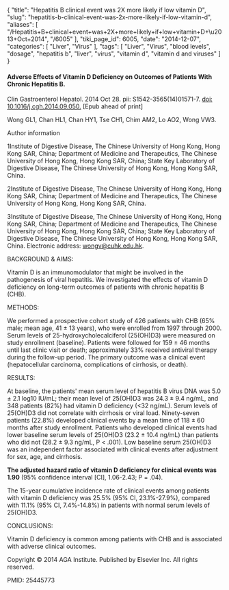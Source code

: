 {
    "title": "Hepatitis B clinical event was 2X more likely if low vitamin D",
    "slug": "hepatitis-b-clinical-event-was-2x-more-likely-if-low-vitamin-d",
    "aliases": [
        "/Hepatitis+B+clinical+event+was+2X+more+likely+if+low+vitamin+D+\u2013+Oct+2014",
        "/6005"
    ],
    "tiki_page_id": 6005,
    "date": "2014-12-07",
    "categories": [
        "Liver",
        "Virus"
    ],
    "tags": [
        "Liver",
        "Virus",
        "blood levels",
        "dosage",
        "hepatitis b",
        "liver",
        "virus",
        "vitamin d",
        "vitamin d and viruses"
    ]
}


#### Adverse Effects of Vitamin D Deficiency on Outcomes of Patients With Chronic Hepatitis B.

Clin Gastroenterol Hepatol. 2014 Oct 28. pii: S1542-3565(14)01571-7. [doi: 10.1016/j.cgh.2014.09.050.](https://doi.org/10.1016/j.cgh.2014.09.050.) <span>[Epub ahead of print]</span>

Wong GL1, Chan HL1, Chan HY1, Tse CH1, Chim AM2, Lo AO2, Wong VW3.

Author information

1Institute of Digestive Disease, The Chinese University of Hong Kong, Hong Kong SAR, China; Department of Medicine and Therapeutics, The Chinese University of Hong Kong, Hong Kong SAR, China; State Key Laboratory of Digestive Disease, The Chinese University of Hong Kong, Hong Kong SAR, China.

2Institute of Digestive Disease, The Chinese University of Hong Kong, Hong Kong SAR, China; Department of Medicine and Therapeutics, The Chinese University of Hong Kong, Hong Kong SAR, China.

3Institute of Digestive Disease, The Chinese University of Hong Kong, Hong Kong SAR, China; Department of Medicine and Therapeutics, The Chinese University of Hong Kong, Hong Kong SAR, China; State Key Laboratory of Digestive Disease, The Chinese University of Hong Kong, Hong Kong SAR, China. Electronic address: wongv@cuhk.edu.hk.

BACKGROUND & AIMS:

Vitamin D is an immunomodulator that might be involved in the pathogenesis of viral hepatitis. We investigated the effects of vitamin D deficiency on long-term outcomes of patients with chronic hepatitis B (CHB).

METHODS:

We performed a prospective cohort study of 426 patients with CHB (65% male; mean age, 41 ± 13 years), who were enrolled from 1997 through 2000. Serum levels of 25-hydroxycholecalciferol (25(OH)D3) were measured on study enrollment (baseline). Patients were followed for 159 ± 46 months until last clinic visit or death; approximately 33% received antiviral therapy during the follow-up period. The primary outcome was a clinical event (hepatocellular carcinoma, complications of cirrhosis, or death).

RESULTS:

At baseline, the patients' mean serum level of hepatitis B virus DNA was 5.0 ± 2.1 log10 IU/mL; their mean level of 25(OH)D3 was 24.3 ± 9.4 ng/mL, and 348 patients (82%) had vitamin D deficiency (<32 ng/mL). Serum levels of 25(OH)D3 did not correlate with cirrhosis or viral load. Ninety-seven patients (22.8%) developed clinical events by a mean time of 118 ± 60 months after study enrollment. Patients who developed clinical events had lower baseline serum levels of 25(OH)D3 (23.2 ± 10.4 ng/mL) than patients who did not (28.2 ± 9.3 ng/mL, P < .001). Low baseline serum 25(OH)D3 was an independent factor associated with clinical events after adjustment for sex, age, and cirrhosis. 

 **The adjusted hazard ratio of vitamin D deficiency for clinical events was 1.90**  (95% confidence interval <span>[CI]</span>, 1.06-2.43; P = .04). 

The 15-year cumulative incidence rate of clinical events among patients with vitamin D deficiency was 25.5% (95% CI, 23.1%-27.9%), compared with 11.1% (95% CI, 7.4%-14.8%) in patients with normal serum levels of 25(OH)D3.

CONCLUSIONS:

Vitamin D deficiency is common among patients with CHB and is associated with adverse clinical outcomes.

Copyright © 2014 AGA Institute. Published by Elsevier Inc. All rights reserved.

PMID: 25445773